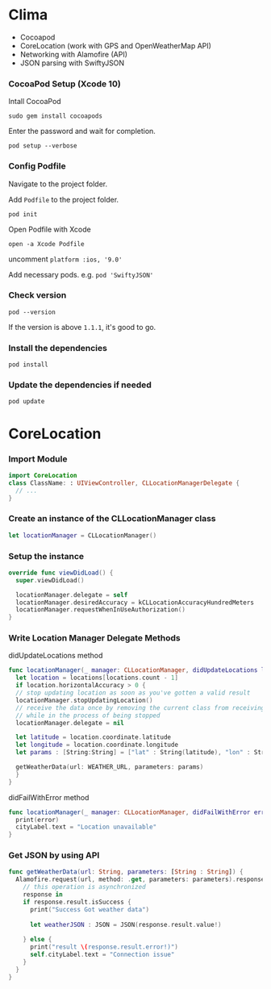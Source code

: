 # Clima


- Cocoapod
- CoreLocation (work with GPS and OpenWeatherMap API)
- Networking with Alamofire (API)
- JSON parsing with SwiftyJSON

### CocoaPod Setup (Xcode 10)
Intall CocoaPod

```
sudo gem install cocoapods
```
Enter the password and wait for completion.

```
pod setup --verbose
```

### Config Podfile

Navigate to the project folder.

Add ```Podfile``` to the project folder.
```
pod init
```

Open Podfile with Xcode
```
open -a Xcode Podfile
```

uncomment ```platform :ios, '9.0'```

Add necessary pods. e.g. ```pod 'SwiftyJSON'```



### Check version
```
pod --version
```
If the version is above ```1.1.1```, it's good to go.


### Install the dependencies
```
pod install
```

### Update the dependencies if needed
```
pod update
```


# CoreLocation

### Import Module 
```swift
import CoreLocation
class ClassName: : UIViewController, CLLocationManagerDelegate {
  // ...
}
```
### Create an instance of the CLLocationManager class
```swift
let locationManager = CLLocationManager()
```

### Setup the instance
```swift
override func viewDidLoad() {
  super.viewDidLoad()

  locationManager.delegate = self
  locationManager.desiredAccuracy = kCLLocationAccuracyHundredMeters
  locationManager.requestWhenInUseAuthorization()
}
```

### Write Location Manager Delegate Methods

didUpdateLocations method
```swift
func locationManager(_ manager: CLLocationManager, didUpdateLocations locations: [CLLocation]) {
  let location = locations[locations.count - 1]
  if location.horizontalAccuracy > 0 {
  // stop updating location as soon as you've gotten a valid result
  locationManager.stopUpdatingLocation()
  // receive the data once by removing the current class from receiving messages from the location
  // while in the process of being stopped
  locationManager.delegate = nil

  let latitude = location.coordinate.latitude
  let longitude = location.coordinate.longitude
  let params : [String:String] = ["lat" : String(latitude), "lon" : String(longitude), "appid" : APP_ID]

  getWeatherData(url: WEATHER_URL, parameters: params)
  }
}
```

didFailWithError method
```swift
func locationManager(_ manager: CLLocationManager, didFailWithError error: Error) {
  print(error)
  cityLabel.text = "Location unavailable"
}
```

### Get JSON by using API
```swift
func getWeatherData(url: String, parameters: [String : String]) {
  Alamofire.request(url, method: .get, parameters: parameters).responseJSON {
    // this operation is asynchronized
    response in
    if response.result.isSuccess {
      print("Success Got weather data")
      
      let weatherJSON : JSON = JSON(response.result.value!)
    
    } else {
      print("result \(response.result.error!)")
      self.cityLabel.text = "Connection issue"
    }
  }
}
```

